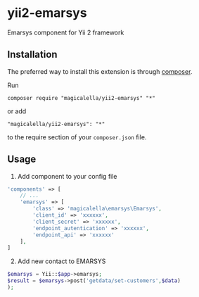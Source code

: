 # yii2-emarsys
Emarsys component for Yii 2 framework

Installation
------------

The preferred way to install this extension is through [composer](http://getcomposer.org/download/).

Run

```
composer require "magicalella/yii2-emarsys" "*"
```

or add

```
"magicalella/yii2-emarsys": "*"
```

to the require section of your `composer.json` file.

Usage
-----

1. Add component to your config file
```php
'components' => [
    // ...
    'emarsys' => [
        'class' => 'magicalella\emarsys\Emarsys',
        'client_id' => 'xxxxxx',
        'client_secret' => 'xxxxxx',
        'endpoint_autentication' => 'xxxxxx',
        'endpoint_api' => 'xxxxxx'
    ],
]
```

2. Add new contact to EMARSYS
```php
$emarsys = Yii::$app->emarsys;
$result = $emarsys->post('getdata/set-customers',$data)
);
```


